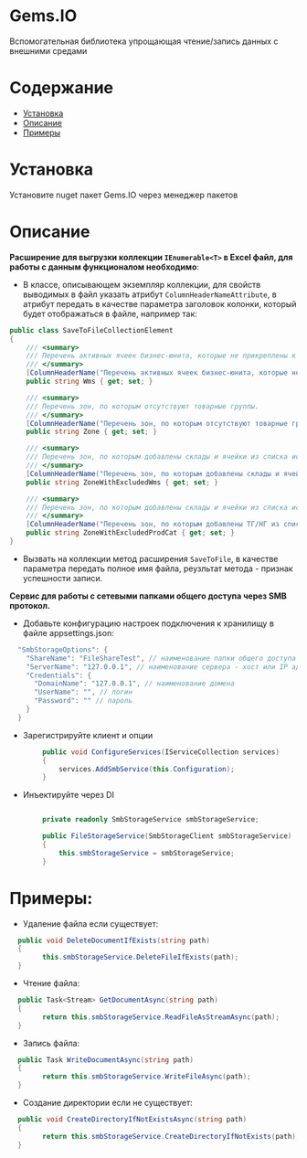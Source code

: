 # Gems.IO
Вспомогательная библиотека упрощающая чтение/запись данных с внешними средами

# Содержание
* [Установка](#установка)
* [Описание](#описание)
* [Примеры](#примеры)

# Установка
Установите nuget пакет Gems.IO через менеджер пакетов

# Описание
**Расширение для выгрузки коллекции `IEnumerable<T>` в Excel файл, для работы с данным функционалом необходимо**:
- В классе, описывающем экземпляр коллекции, для свойств выводимых в файл указать атрибут `ColumnHeaderNameAttribute`, в атрибут передать в качестве параметра заголовок колонки, который будет отображаться в файле, например так:
```csharp
public class SaveToFileCollectionElement
{
    /// <summary>
    /// Перечень активных ячеек бизнес-юнита, которые не прикреплены к зоне.
    /// </summary>
    [ColumnHeaderName("Перечень активных ячеек бизнес-юнита, которые не прикреплены к зоне.")]
    public string Wms { get; set; }

    /// <summary>
    /// Перечень зон, по которым отсутствуют товарные группы.
    /// </summary>
    [ColumnHeaderName("Перечень зон, по которым отсутствуют товарные группы.")]
    public string Zone { get; set; }

    /// <summary>
    /// Перечень зон, по которым добавлены склады и ячейки из списка исключений.
    /// </summary>
    [ColumnHeaderName("Перечень зон, по которым добавлены склады и ячейки из списка исключений.")]
    public string ZoneWithExcludedWms { get; set; }

    /// <summary>
    /// Перечень зон, по которым добавлены склады и ячейки из списка исключений.
    /// </summary>
    [ColumnHeaderName("Перечень зон, по которым добавлены ТГ/НГ из списка исключений.")]
    public string ZoneWithExcludedProdCat { get; set; }
}
```
- Вызвать на коллекции метод расширения `SaveToFile`, в качестве параметра передать полное имя файла, реузльтат метода - признак успешности записи.

**Сервис для работы с сетевыми папками общего доступа через SMB протокол.**

- Добавьте конфигурацию настроек подключения к хранилищу в файле appsettings.json:
```csharp
  "SmbStorageOptions": {
    "ShareName": "FileShareTest", // наименование папки общего доступа
    "ServerName": "127.0.0.1", // наименование сервера - хост или IP адрес
    "Credentials": {
      "DomainName": "127.0.0.1", // наименование домена
      "UserName": "", // логин
      "Password": "" // пароль
    }
  }
```
- Зарегистрируйте клиент и опции
```csharp
        public void ConfigureServices(IServiceCollection services)
        {
            services.AddSmbService(this.Configuration);
        }
```
- Инъектируйте через DI
```csharp

        private readonly SmbStorageService smbStorageService;

        public FileStorageService(SmbStorageClient smbStorageService)
        {
            this.smbStorageService = smbStorageService;
        }
````

# Примеры:
- Удаление файла если существует:
```csharp
  public void DeleteDocumentIfExists(string path)
  {
        this.smbStorageService.DeleteFileIfExists(path);
  }
```
- Чтение файла:
```csharp
  public Task<Stream> GetDocumentAsync(string path)
  {
        return this.smbStorageService.ReadFileAsStreamAsync(path);
  }
````
- Запись файла:
```csharp
  public Task WriteDocumentAsync(string path)
  {
        return this.smbStorageService.WriteFileAsync(path);
  }
````

- Создание директории если не существует:
```csharp
  public void CreateDirectoryIfNotExistsAsync(string path)
  {
        return this.smbStorageService.CreateDirectoryIfNotExists(path);
  }
````